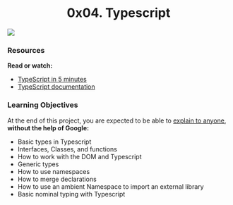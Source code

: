 <center><h1>0x04. Typescript</h1></center>

<img src="https://s3.amazonaws.com/alx-intranet.hbtn.io/uploads/medias/2019/12/baea85b5e9a9fb5c36ec.png?X-Amz-Algorithm=AWS4-HMAC-SHA256&X-Amz-Credential=AKIARDDGGGOUSBVO6H7D%2F20220622%2Fus-east-1%2Fs3%2Faws4_request&X-Amz-Date=20220622T035958Z&X-Amz-Expires=86400&X-Amz-SignedHeaders=host&X-Amz-Signature=f4335ff031c3de84e541517e4cf743e1b04e10c5345a04afa9cfcc89626df4fd.png">

<h3>Resources</h3>

<p>
<b>Read or watch:</b>

<ul>
<li><a href="https://alx-intranet.hbtn.io/rltoken/waTSa9Mguj912pel9On57w">TypeScript in 5 minutes</a></li>
<li><a href="https://alx-intranet.hbtn.io/rltoken/iPO8DlHCGzc1jnojLoP9HA">TypeScript documentation</a></li>
</ul>
</p>

<h3>Learning Objectives</h3>

<p>
At the end of this project, you are expected to be able to <a href="https://alx-intranet.hbtn.io/rltoken/PM-5MDItTT0M8Aaa2QIEyQ">explain to anyone</a>, <b>without the help of Google:</b>

<ul>
<li>Basic types in Typescript</li>
<li>Interfaces, Classes, and functions</li>
<li>How to work with the DOM and Typescript</li>
<li>Generic types</li>
<li>How to use namespaces</li>
<li>How to merge declarations</li>
<li>How to use an ambient Namespace to import an external library</li>
<li>Basic nominal typing with Typescript</li>
<ul>
</p>
